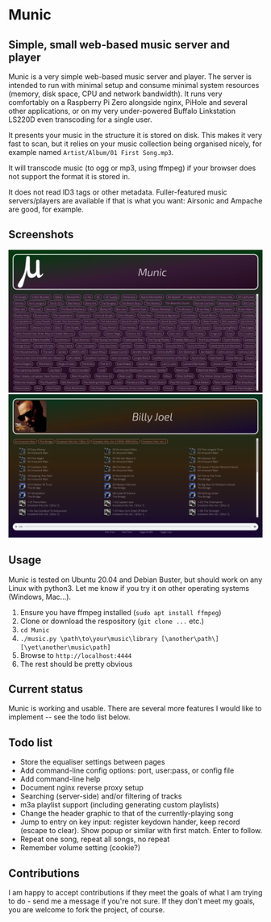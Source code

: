 # Munic
## Simple, small web-based music server and player
Munic is a very simple web-based music server and player.  The server is intended to run with minimal setup and consume minimal system resources (memory, disk space, CPU and network bandwidth).  It runs very comfortably on a Raspberry Pi Zero alongside nginx, PiHole and several other applications, or on my very under-powered Buffalo Linkstation LS220D even transcoding for a single user.

It presents your music in the structure it is stored on disk.  This makes it very fast to scan, but it relies on your music collection being organised nicely, for example named `Artist/Album/01 First Song.mp3`.

It will transcode music (to ogg or mp3, using ffmpeg) if your browser does not support the format it is stored in.

It does not read ID3 tags or other metadata.  Fuller-featured music servers/players are available if that is what you want: Airsonic and Ampache are good, for example.

## Screenshots
[![Front page](screenshots/Screenshot1.png)](screenshots/Screenshot1.png)
[![Album view](screenshots/Screenshot2.png)](screenshots/Screenshot2.png)

## Usage
Munic is tested on Ubuntu 20.04 and Debian Buster, but should work on any Linux with python3.  Let me know if you try it on other operating systems (Windows, Mac...).

1. Ensure you have ffmpeg installed (`sudo apt install ffmpeg`)
1. Clone or download the respository (`git clone ...` etc.)
2. `cd Munic`
3. `./music.py \path\to\your\music\library [\another\path\] [\yet\another\music\path]`
4. Browse to `http://localhost:4444`
5. The rest should be pretty obvious

## Current status
Munic is working and usable.  There are several more features I would like to implement -- see the todo list below.

## Todo list
- Store the equaliser settings between pages
- Add command-line config options: port, user:pass, or config file
- Add command-line help
- Document nginx reverse proxy setup
- Searching (server-side) and/or filtering of tracks
- m3a playlist support (including generating custom playlists)
- Change the header graphic to that of the currently-playing song
- Jump to entry on key input: register keydown hander, keep record (escape to clear). Show popup or similar with first match. Enter to follow.
- Repeat one song, repeat all songs, no repeat
- Remember volume setting (cookie?)

## Contributions
I am happy to accept contributions if they meet the goals of what I am trying to do - send me a message if you're not sure.  If they don't meet my goals, you are welcome to fork the project, of course.
